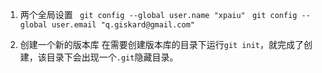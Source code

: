 1. 两个全局设置
` git config --global user.name "xpaiu"`
` git config --global user.email "q.giskard@gmail.com"`

2. 创建一个新的版本库
在需要创建版本库的目录下运行`git init`，就完成了创建，该目录下会出现一个`.git`隐藏目录。


